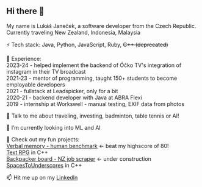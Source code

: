 ## Hi there 👋

My name is Lukáš Janeček, a software developer from the Czech Republic. Currently traveling New Zealand, Indonesia, Malaysia

⚡ Tech stack: Java, Python, JavaScript, Ruby, ~~C++ (deprecated)~~

🔭 Experience: \
2023-24 - helped implement the backend of Óčko TV's integration of instagram in their TV broadcast \
2021-23 - mentor of programming, taught 150+ students to become employable developers \
2021    - fullstack at Leadspicker, only for a bit \
2020-21 - backend developer with Java at ABRA Flexi \
2019    - internship at Workswell - manual testing, EXIF data from photos

💬 Talk to me about traveling, investing, badminton, table tennis or AI!

🌱 I’m currently looking into ML and AI

📗 Check out my fun projects: \
[Verbal memory - human benchmark](https://lookicode.github.io/word-memory-human-benchmark/) <- beat my highscore of 80!\
[Text RPG](https://github.com/Lookicode/RPG) in C++ \
[Backpacker board - NZ job scraper](https://github.com/Lookicode/backpacker-board-job-scraper) <- under construction \
[SpacesToUnderscores](https://github.com/Lookicode/SpacesToUnderscores) in C++

📫 Hit me up on my [LinkedIn](https://www.linkedin.com/in/lukas-janecek/)